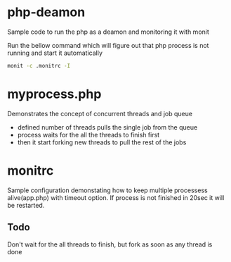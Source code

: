# php-deamon
Sample code to run the php as a deamon and monitoring it with monit

Run the bellow command which will figure out that php process is not running and start it automatically
```bash
monit -c .monitrc -I
```

# myprocess.php
Demonstrates the concept of concurrent threads and job queue

- defined number of threads pulls the single job from the queue
- process waits for the all the threads to finish first
- then it start forking new threads to pull the rest of the jobs

# monitrc
Sample configuration demonstating how to keep multiple processess alive(app.php) with timeout option.
If process is not finished in 20sec it will be restarted.

## Todo
Don't wait for the all threads to finish, but fork as soon as any thread is done
